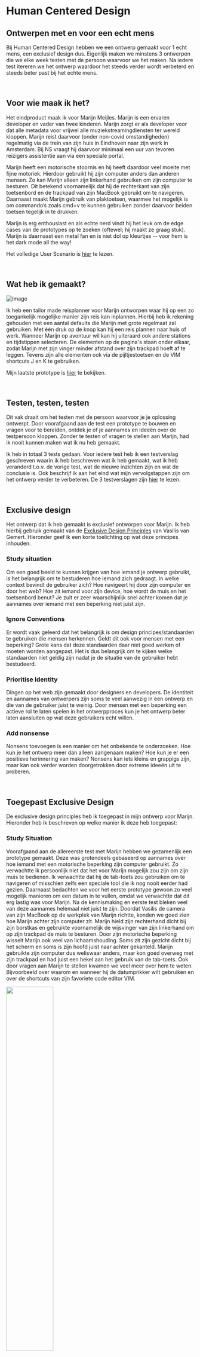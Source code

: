 # Human Centered Design 
## Ontwerpen met en voor een echt mens
Bij Human Centered Design hebben we een ontwerp gemaakt voor 1 echt mens, een exclusief design dus. Eigenlijk maken we minstens 3 ontwerpen die we elke week testen met de persoon waarvoor we het maken. Na iedere test itereren we het ontwerp waardoor het steeds verder wordt verbeterd en steeds beter past bij het echte mens.   

<br> 

## Voor wie maak ik het?
Het eindproduct maak ik voor Marijn Meijles. Marijn is een ervaren developer en vader van twee kinderen. Marijn zorgt er als developer voor dat alle metadata voor vrijwel alle muziekstreamingdiensten ter wereld kloppen. Marijn reist daarvoor (onder non-covid omstandigheden) regelmatig via de trein van zijn huis in Eindhoven naar zijn werk in Amsterdam. Bij NS vraagt hij daarvoor minimaal een uur van tevoren reizigers assistentie aan via een speciale portal.

Marijn heeft een motorische stoornis en hij heeft daardoor veel moeite met fijne motoriek. Hierdoor gebruikt hij zijn computer anders dan anderen mensen. Zo kan Marijn alleen zijn linkerhand gebruiken om zijn computer te besturen. Dit betekend voornamelijk dat hij de rechterkant van zijn toetsenbord en de trackpad van zijn MacBook gebruikt om te navigeren. Daarnaast maakt Marijn gebruik van plaktoetsen, waarmee het mogelijk is om commando’s zoals cmd+v te kunnen gebruiken zonder daarvoor beiden toetsen tegelijk in te drukken. 

Marijn is erg enthousiast en als echte nerd vindt hij het leuk om de edge cases van de prototypes op te zoeken (oftewel; hij maakt ze graag stuk). Marijn is daarnaast een metal fan en is niet dol op kleurtjes -- voor hem is het dark mode all the way!

Het volledige User Scenario is [hier](https://github.com/lars-ruijs/human-centered-design-2021/wiki/%F0%9F%91%A4--User-Scenario) te lezen.

<br>

## Wat heb ik gemaakt?
![image](https://user-images.githubusercontent.com/60745347/116562719-b4e78580-a903-11eb-9a02-0a8d6b48bd8d.png)

Ik heb een tailor made reisplanner voor Marijn ontworpen waar hij op een zo toegankelijk mogelijke manier zijn reis kan inplannen. Hierbij heb ik rekening gehouden met een aantal defaults die Marijn met grote regelmaat zal gebruiken. Met één druk op de knop kan hij een reis plannen naar huis of werk. Wanneer Marijn op avontuur wil kan hij uiteraard ook andere stations en tijdstippen selecteren. De elementen op de pagina's staan onder elkaar, zodat Marijn met zijn vinger minder afstand over zijn trackpad hoeft af te leggen. Tevens zijn alle elementen ook via de pijltjestoetsen en de VIM shortcuts J en K te gebruiken.  

Mijn laatste prototype is [hier](https://elastic-lewin-ef1d4c.netlify.app/final/) te bekijken. 

<br>

## Testen, testen, testen
Dit vak draait om het testen met de persoon waarvoor je je oplossing ontwerpt. Door voorafgaand aan de test een prototype te bouwen en vragen voor te bereiden, ontdek je of je aannames en ideeën over de testpersoon kloppen. Zonder te testen of vragen te stellen aan Marijn, had ik nooit kunnen maken wat ik nu heb gemaakt. 

Ik heb in totaal 3 tests gedaan. Voor iedere test heb ik een testverslag geschreven waarin ik heb beschreven wat ik heb gemaakt, wat ik heb veranderd t.o.v. de vorige test, wat de nieuwe inzichten zijn en wat de conclusie is. Ook beschrijf ik aan het eind wat mijn vervolgstappen zijn om het ontwerp verder te verbeteren. De 3 testverslagen zijn [hier](https://github.com/lars-ruijs/human-centered-design-2021/wiki/1%EF%B8%8F%E2%83%A3--Test-1) te lezen.  

<br>

## Exclusive design
Het ontwerp dat ik heb gemaakt is exclusief ontworpen voor Marijn. Ik heb hierbij gebruik gemaakt van de [Exclusive Design Principles](https://exclusive-design.vasilis.nl/) van Vasilis van Gemert. Hieronder geef ik een korte toelichting op wat deze principes inhouden: 

### Study situation
Om een goed beeld te kunnen krijgen van hoe iemand je ontwerp gebruikt, is het belangrijk om te bestuderen hoe iemand zich gedraagt. In welke context bevindt de gebruiker zich? Hoe navigeert hij door zijn computer en door het web? Hoe zit iemand voor zijn device, hoe wordt de muis en het toetsenbord benut? Je zult er zeer waarschijnlijk snel achter komen dat je aannames over iemand met een beperking niet juist zijn.

### Ignore Conventions
Er wordt vaak geleerd dat het belangrijk is om design principes/standaarden te gebruiken die mensen herkennen. Geldt dit ook voor mensen met een beperking? Grote kans dat deze standaarden daar niet goed werken of moeten worden aangepast. Het is dus belangrijk om te kijken welke standaarden niet geldig zijn nadat je de situatie van de gebruiker hebt bestudeerd. 

### Prioritise Identity
Dingen op het web zijn gemaakt door designers en developers. De identiteit en aannames van ontwerpers zijn soms te veel aanwezig in een ontwerp en die van de gebruiker juist te weinig. Door mensen met een beperking een actieve rol te laten spelen in het ontwerpproces kun je het ontwerp beter laten aansluiten op wat deze gebruikers echt willen. 

### Add nonsense
Nonsens toevoegen is een manier om het onbekende te onderzoeken. Hoe kun je het ontwerp meer dan alleen aangenaam maken? Hoe kun je er een positieve herinnering van maken? Nonsens kan iets kleins en grappigs zijn, maar kan ook verder worden doorgetrokken door extreme ideeën uit te proberen. 

<br>

## Toegepast Exclusive Design
De exclusive design principles heb ik toegepast in mijn ontwerp voor Marijn. Hieronder heb ik beschreven op welke manier ik deze heb toegepast:

### Study Situation
Voorafgaand aan de allereerste test met Marijn hebben we gezamenlijk een prototype gemaakt. Deze was grotendeels gebaseerd op aannames over hoe iemand met een motorische beperking zijn computer gebruikt. Zo verwachtte ik persoonlijk niet dat het voor Marijn mogelijk zou zijn om zijn muis te bedienen. Ik verwachtte dat hij de tab-toets zou gebruiken om te navigeren of misschien zelfs een speciale tool die ik nog nooit eerder had gezien. Daarnaast bedachten we voor het eerste prototype gewoon zo veel mogelijk manieren om een datum in te vullen, omdat we verwachtte dat dit erg lastig was voor Marijn. Na de kennismaking en eerste test bleken veel van deze aannames helemaal niet juist te zijn. Doordat Vasilis de camera van zijn MacBook op de werkplek van Marijn richtte, konden we goed zien hoe Marijn achter zijn computer zit. Marijn hield zijn rechterhand dicht bij zijn borstkas en gebruikte voornamelijk de wijsvinger van zijn linkerhand om op zijn trackpad de muis te besturen. Door zijn motorische beperking wisselt Marijn ook veel van lichaamshouding. Soms zit zijn gezicht dicht bij het scherm en soms is zijn hoofd juist naar achter gekanteld. Marijn gebruikte zijn computer dus weliswaar anders, maar kon goed overweg met zijn trackpad en had juist een hekel aan het gebruik van de tab-toets. Ook door vragen aan Marijn te stellen kwamen we veel meer over hem te weten. Bijvoorbeeld over waarom en wanneer hij de datumprikker wilt gebruiken en over de shortcuts van zijn favoriete code editor VIM. 

<img src="https://user-images.githubusercontent.com/60745347/116534445-d2f0be00-a8e2-11eb-888b-0f240a2bf36c.png" width="50%" margin="2em 0" />

Ik heb deze inzichten gebruikt om mijn prototypes te verbeteren. Zo heb ik in mijn laatste versie knoppen gemaakt waarmee Marijn in één keer zijn meest populaire reizen kan plannen. Het formulier voor het inplannen van een andere reis is aangepast aan de situatie van Marijn. Alle elementen staan onder elkaar, omdat dit voor Marijn makkelijker te bedienen is. De verticale afstand op zijn trackpad is immers korter dan de horizontale afstand. Ook worden in de lijst met stations niet alle stations getoond, maar wel de grote stations die reisassistentie bieden. Naast bediening met de muis, is het prototype ook te bedienen met de navigatie shortcuts van VIM.  

Zonder in gesprek te gaan met de gebruiker en te bestuderen hoe hij zijn computer gebruikt had ik alleen op mijn eigen aannames ontworpen en had de oplossing dus niet prettig geweest voor de gebruiker. 

### Ignore Conventions
Een van de standaard conventies die ik heb genegeerd (naar aanleiding van het bestuderen van de gebruikerssituatie) is het gebruik van de tab-toets. Ik ging er vanuit dat mensen die moeite hebben met het bedienen van een muis automatisch de tab-toets zouden gebruiken. Dit was bij Marijn juist niet het geval, hij gebruikt de tab-toets liever helemaal niet. Een andere standaard conventie die ik heb genegeerd is dat een gebruiker in staat is om te typen. Marijn heeft erg veel moeite met het intypen van stukken tekst. Toen Marijn tijdens de eerste test een reis ging plannen via de NS site, zagen we dat hij slechts één letter van een station intypt, zodat hij de mogelijkheid heeft om daarna een station met zijn muis aan te klikken. Ik heb er daarom in mijn ontwerp voor gekozen om een dropdown-lijst met stations te maken. Een dropdown is voor gebruikers die zelf kunnen typen en in een lijst willen zoeken wellicht niet de goede oplossing, maar voor Marijn juist wel. Hij kan een dropdown namelijk volledig met de muis bedienen. Hij hoeft zijn hand dus niet meer van het trackpad naar het toetsenbord te bewegen. 

### Prioritise Identity
Doordat we regelmatig met Marijn hebben kunnen testen, is hij actief onderdeel geworden van het ontwerpproces. Ik heb een exclusief product voor Marijn gemaakt, dus het is belangrijk dat het past bij waar Marijn naar op zoek is en bij wie hij als persoon is. In het ontwerp van mijn applicatie heb ik rekening gehouden met de persoonlijke interesses van Marijn. Zou houdt Marijn veel van dark-mode en luistert hij graag naar metal als muziek. Ik heb de applicatie een donkere, mysterieuze, achtergrond gegeven en de lettertypes aangepast aan een heavy metal style. Ook het logo van NS heb ik customized, zodat het beter bij Marijn past. Verder heb ik rekening gehouden met het feit dat hij de VIM code editor gebruikt. De sneltoetsen die daarin beschikbaar zijn voor navigatie, zijn ook geïmplementeerd in het prototype.    

<img src="https://user-images.githubusercontent.com/60745347/116557624-e578f080-a8fe-11eb-89c4-b5819adde873.png" width="50%" margin="2em 0" />

### Add nonsense
Tijdens de allereerste test werd al duidelijk dat Marijn erg slim is en veel humor heeft. De prototypes werden meteen tot het uiterste getest en gingen allemaal direct al stuk. Het werd voor mij duidelijk dat Marijn het belangrijk vindt dat we als ontwerpers goed nadenken over de dingen die we maken. Het plannen van en naar hetzelfde station kan niet. 31 februari bestaat niet. 99-99-9999 is geen geldige datum - waarom kun je eigenlijk een jaartal invullen? Al die situaties vragen een goede oplossing. Marijn vind het leuk om dat te testen. Om hierop in te spelen heb ik in mijn prototype “levens” gegeven aan Marijn. Iedere keer als hij iets probeert stuk te maken, corrigeer ik het én gaat er een leven vanaf. Als alle levens op zijn explodeert de website en is het succesvol stukgemaakt. Tijdens de laatste test met Marijn bleek hij dit erg leuk te vinden, hij moest er goed om lachen. Op deze manier heb ik in mijn app goed nagedacht over de edge cases, en maak ik er voor Marijn een plezierige ervaring van als hij het heeft gevonden. 

<br>

# Conclusie
Ik heb met veel plezier samengewerkt met Marijn om voor hem een tailor made trein planner te ontwerpen. Het was erg interessant om er achter te komen hoe Marijn zijn computer gebruikt en om te zien waar hij tegenaan loopt. Toen we voor de allereerste test een ontwerp gingen maken had ik allerlei aannames in mijn hoofd over hoe iemand met een motorische beperking een computer zou gebruiken. Ik had verwacht dat Marijn zijn muis niet kon gebruiken en dan wel de tab-toets moest gebruiken om door sites te navigeren of misschien gebruikte hij wel een speciale tool? Ook de opdrachtbeschrijving bleek veel meer uitgebreid te zijn. In eerste instantie stond er dat we een datumprikker voor Marijn moest ontwerpen omdat hij de huidige een gepriegel zou vinden om te gebruiken. Eigenlijk bleek na de eerste test al dat Marijn wellicht helemaal geen “klassieke” datumprikker nodig had. De oplossing kon veel meer op Marijn worden afgestemd. 

Soms was het ook wel lastig om speciaal voor één iemand te ontwerpen, want dat zijn we bij CMD eigenlijk niet gewend, dus het vereist een soort omschakeling in de manier hoe je denkt. De eerste stap van de Exclusive Design Principles is daarbij essentieel. Het is belangrijk om je gebruiker zo goed mogelijk te leren kennen en te bestuderen hoe hij door je ontwerp heen loopt. Vasilis en de gastspreker Johan Huijkman hebben duidelijk gemaakt dat het belangrijk is om de interactie zo simpel mogelijk te maken. Zeker in het geval van Marijn is dit belangrijk, omdat elke beweging omhoog, omlaag, naar links en naar rechts, erg intensief voor hem is. Dat betekend ook dat je opties weg kunt laten. Dat zou niet zomaar kunnen als je voor meerdere mensen ontwerpt. 

Verder heb ik ook veel geleerd van het testen. Het was erg fijn dat Vasilis erbij was om de test te faciliteren. We kregen op die manier een goed beeld van hoe Marijn zijn computer gebruikt wat in dit geval essentieel is om voor Marijn een goed ontwerp neer te kunnen zetten. Ook was het prettig om de test tegelijkertijd met anderen te doen. Je leert namelijk ook ontzettend veel van de testen die anderen doen. Zelfs als ze een andere use case onderzoeken. Soms hebben ze dingen bedacht waar je zelf niet aan toe bent gekomen om uit te werken of ontdek je nieuwe inzichten over de testpersoon. Ook heb ik geleerd dat het verstandig is om meerdere versies van je ontwerp te maken. Show, don’t tell, werkt het best om aannames en nieuwe ideeën te testen. Het was soms lastig om dit in de korte tijd te doen. 

### Wat is belangrijk bij een test?:
- Ontwikkel meerdere (kleine) prototypes om aannames en ideeën te testen
- Bereid vragen voor waar je antwoorden op wilt
- Bedenk opdrachten waarvan je wilt dat die worden getest
- Soms is het goed om even niets te zeggen en puur te kijken naar hoe de testpersoon je ontwerp gebruikt
- Let goed op bij testen van anderen, want je zult er zeker iets van leren. 


<!-- Add a link to your live demo in Github Pages 🌐-->

<!-- ☝️ replace this description with a description of your own work -->

<!-- replace the code in the /docs folder with your own, so you can showcase your work with GitHub Pages 🌍 -->

<!-- Add a nice poster image here at the end of the week, showing off your shiny frontend 📸 -->

<!-- Maybe a table of contents here? 📚 -->

<!-- How about a section that describes how to install this project? 🤓 -->

<!-- ...but how does one use this project? What are its features 🤔 -->

<!-- Maybe a checklist of done stuff and stuff still on your wishlist? ✅ -->

<!-- How about a license here? 📜 (or is it a licence?) 🤷 -->
